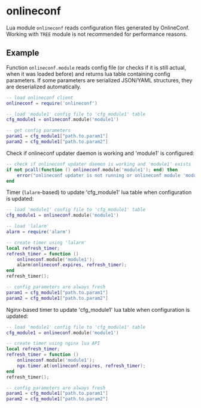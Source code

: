 # onlineconf

Lua module `onlineconf` reads configuration files generated by OnlineConf.
Working with `TREE` module is not recommended for performance reasons.

## Example

Function `onlineconf.module` reads config file (or checks if it is still
actual, when it was loaded before) and returns lua table containing config
parameters. If some parameters are serialized JSON/YAML structures, they are
deserialized automatically.

```lua
-- load onlineconf client
onlineconf = require('onlineconf')

-- load 'module1' config file to 'cfg_module1' table
cfg_module1 = onlineconf.module('module1')

-- get config parameters
param1 = cfg_module1["path.to.param1"]
param2 = cfg_module1["path.to.param2"]
```

Check if onlineconf updater daemon is working and 'module1' is configured:

```lua
-- check if onlineconf updater daemon is working and 'module1' exists
if not pcall(function () onlineconf.module('module1'); end) then
    error("onlineconf updater is not running or onlineconf module 'module1' does not exist");
end
```

Timer (`lalarm`-based) to update 'cfg_module1' lua table when configuration is updated:

```lua
-- load 'module1' config file to 'cfg_module1' table
cfg_module1 = onlineconf.module('module1')

-- load 'lalarm'
alarm = require('alarm')

-- create timer using 'lalarm'
local refresh_timer;
refresh_timer = function ()
    onlineconf.module('module1');
    alarm(onlineconf.expires, refresh_timer);
end
refresh_timer();

-- config parameters are always fresh
param1 = cfg_module1["path.to.param1"]
param2 = cfg_module1["path.to.param2"]
```

Nginx-based timer to update 'cfg_module1' lua table when configuration is updated:

```lua
-- load 'module1' config file to 'cfg_module1' table
cfg_module1 = onlineconf.module('module1')

-- create timer using nginx lua API
local refresh_timer;
refresh_timer = function ()
    onlineconf.module('module1');
    ngx.timer.at(onlineconf.expires, refresh_timer);
end
refresh_timer();

-- config parameters are always fresh
param1 = cfg_module1["path.to.param1"]
param2 = cfg_module1["path.to.param2"]
```
